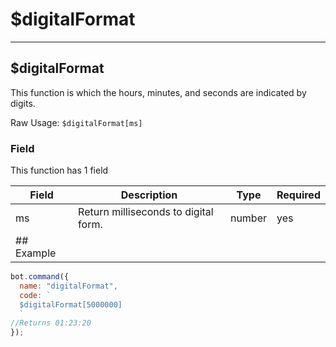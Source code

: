 # $digitalFormat

***

## $digitalFormat

This function is which the hours, minutes, and seconds are indicated by digits.

Raw Usage: `$digitalFormat[ms]`

### Field

This function has 1 field

| Field      | Description                          | Type   | Required |
| ---------- | ------------------------------------ | ------ | -------- |
| ms         | Return milliseconds to digital form. | number | yes      |
| ## Example |                                      |        |          |

```javascript
bot.command({
  name: "digitalFormat",
  code: `
  $digitalFormat[5000000]
  `
//Returns 01:23:20
});
```
